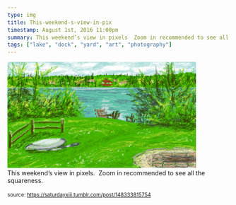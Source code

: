 ```yaml
---
type: img
title: This-weekend-s-view-in-pix
timestamp: August 1st, 2016 11:00pm
summary: This weekend’s view in pixels  Zoom in recommended to see all the squarenessp 
tags: ["lake", "dock", "yard", "art", "photography"]
---
```

<img src="../media/148333815754.png"/>
                                                                                          <div class="caption">
This weekend’s view in pixels.  Zoom in recommended to see all the squareness.
 
                                    
                
                
                
                
                                
<small>source: https://saturdayxiii.tumblr.com/post/148333815754</small>